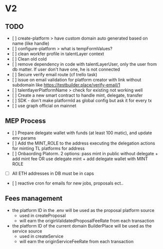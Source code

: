 # V2

## TODO

- [ ] create-platform > have custom domain auto generated based on name (like handle)
- [ ] configure-platform > what is tempFormValues?
- [ ] clean workfer profile in talentLayer context
- [ ] Clean old cold
- [ ] remove dependency in code with talentLayerUser, only the user from db matter. If user don't have one, he is not connected
- [ ] Secure verify email route (cf trello task)
- [ ] issue on email validation for platform creator with link without subdomain like https://testbuilder.place/verify-email/1
- [ ] talentlayerPlatformName > check for existing not working well
- [ ] Create a new smart contract to handle mint, delegate, transfer
- [ ] SDK - don't make platformId as global config but ask it for every tx
- [ ] use graph official on mainnet


## MEP Process

- [ ] Prepare delegate wallet with funds (at least 100 matic), and update env params
- [ ] Add the MINT_ROLE to the address executing the delegation actions for minting TL platforms for address
- [ ] Onbaording Platorm. 2 options: pass mint in public without delegate + add mint fee OR use delegate mint + add delegate wallet with MINT ROLE
- [ ] All ETH addresses in DB must be in caps
- [ ] reactive cron for emails for new jobs, proposals ect..

## Fees management

- the platform ID in the .env will be used as the proposal platform source
    - used in createProposal
    - will earn the originValidatedProposalFeeRate from each transaction
- the platform ID of the current domain BuilderPlace will be used as the service source
    - used in createService
    - will earn the originServiceFeeRate from each transaction